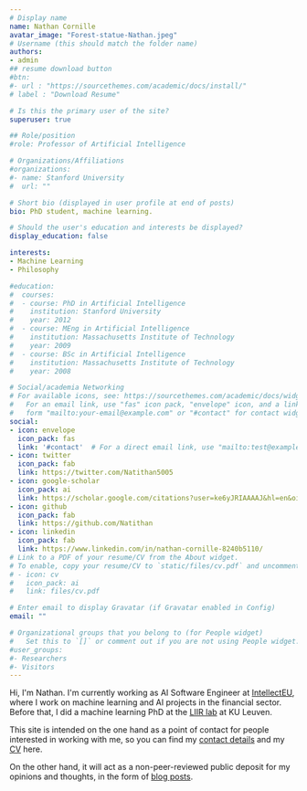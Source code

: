 ```yaml
---
# Display name
name: Nathan Cornille
avatar_image: "Forest-statue-Nathan.jpeg"
# Username (this should match the folder name)
authors:
- admin
## resume download button
#btn:
#- url : "https://sourcethemes.com/academic/docs/install/"
# label : "Download Resume"

# Is this the primary user of the site?
superuser: true

## Role/position
#role: Professor of Artificial Intelligence

# Organizations/Affiliations
#organizations:
#- name: Stanford University
#  url: ""

# Short bio (displayed in user profile at end of posts)
bio: PhD student, machine learning.

# Should the user's education and interests be displayed?
display_education: false

interests:
- Machine Learning
- Philosophy

#education:
#  courses:
#  - course: PhD in Artificial Intelligence
#    institution: Stanford University
#    year: 2012
#  - course: MEng in Artificial Intelligence
#    institution: Massachusetts Institute of Technology
#    year: 2009
#  - course: BSc in Artificial Intelligence
#    institution: Massachusetts Institute of Technology
#    year: 2008

# Social/academia Networking
# For available icons, see: https://sourcethemes.com/academic/docs/widgets/#icons
#   For an email link, use "fas" icon pack, "envelope" icon, and a link in the
#   form "mailto:your-email@example.com" or "#contact" for contact widget.
social:
- icon: envelope
  icon_pack: fas
  link: '#contact'  # For a direct email link, use "mailto:test@example.org".
- icon: twitter
  icon_pack: fab
  link: https://twitter.com/Natithan5005
- icon: google-scholar
  icon_pack: ai
  link: https://scholar.google.com/citations?user=ke6yJRIAAAAJ&hl=en&oi=ao
- icon: github
  icon_pack: fab
  link: https://github.com/Natithan
- icon: linkedin
  icon_pack: fab
  link: https://www.linkedin.com/in/nathan-cornille-8240b5110/
# Link to a PDF of your resume/CV from the About widget.
# To enable, copy your resume/CV to `static/files/cv.pdf` and uncomment the lines below.
# - icon: cv
#   icon_pack: ai
#   link: files/cv.pdf

# Enter email to display Gravatar (if Gravatar enabled in Config)
email: ""

# Organizational groups that you belong to (for People widget)
#   Set this to `[]` or comment out if you are not using People widget.
#user_groups:
#- Researchers
#- Visitors
---
```

Hi, I'm Nathan.
I'm currently working as AI Software Engineer at [IntellectEU](https://www.intellecteu.com/), where I work on machine learning and AI projects in the financial sector.
Before that, I did a machine learning PhD at the [LIIR lab](https://liir.cs.kuleuven.be/) at KU Leuven.

This site is intended on the one hand as a point of contact for people interested in working with me, so you can find my [contact details](#contact) and my [CV](#cv) here.

On the other hand, it will act as a non-peer-reviewed public deposit for my opinions and thoughts, in the form of [blog posts](#posts).

